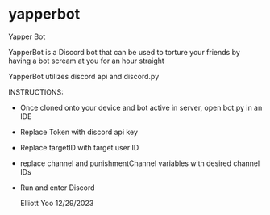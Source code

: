 # yapperbot

Yapper Bot

YapperBot is a Discord bot that can be used to torture your friends by having a bot scream at you for an hour straight

YapperBot utilizes discord api and discord.py

INSTRUCTIONS:
- Once cloned onto your device and bot active in server, open bot.py in an IDE
- Replace Token with discord api key
- Replace targetID with target user ID
- replace channel and punishmentChannel variables with desired channel IDs
- Run and enter Discord


  Elliott Yoo 12/29/2023
